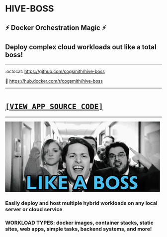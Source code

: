 # HIVE-BOSS

## ⚡ Docker Orchestration Magic ⚡
## Deploy complex cloud workloads out like a total boss!

---

:octocat: https://github.com/cogsmith/hive-boss

🐳 https://hub.docker.com/r/cogsmith/hive-boss

---

<h1><code><a href='app.js'>[VIEW APP SOURCE CODE]</a></code></h1>

---

![GIF](GIF.GIF)

### Easily deploy and host multiple hybrid workloads on any local server or cloud service

### WORKLOAD TYPES: docker images, container stacks, static sites, web apps, simple tasks, backend systems, and more!

